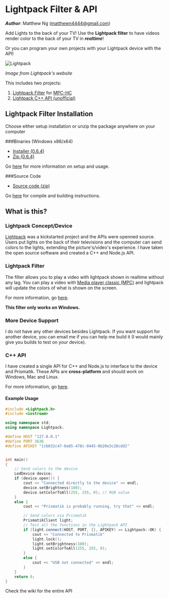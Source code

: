 # Lightpack Filter & API

**_Author_**: Matthew Ng (matthewn4444@gmail.com)

Add Lights to the back of your TV! Use the **Lightpack filter** to have videos
render color to the back of your TV in ***realtime***!

Or you can program your own projects with your Lightpack device with the API!

![Lightpack](http://i.imgur.com/Kym2v0c.jpg)

_Image from Lightpack's website_

This includes two projects:

1. [Lightpack Filter](https://github.com/matthewn4444/Lightpack-Filter-and-API/wiki/Usage) for [MPC-HC](https://mpc-hc.org/)
2. [Lightpack C++ API (unofficial)](https://github.com/matthewn4444/Lightpack-Filter-and-API/wiki/Lightpack-API)

## Lightpack Filter Installation

Choose either setup installation or unzip the package anywhere on your computer

###Binaries (Windows x86/x64)

- [Installer (0.6.4)](https://github.com/matthewn4444/Lightpack-Filter-and-API/releases/download/v0.6.4/setup.exe)
- [Zip (0.6.4)](https://github.com/matthewn4444/Lightpack-Filter-and-API/releases/download/v0.6.4/lightpack-filter.zip)

Go [here](https://github.com/matthewn4444/Lightpack-Filter-and-API/wiki/Installation) for more information on setup and usage.

###Source Code
- [Source code (zip)](https://github.com/matthewn4444/Lightpack-Filter-and-API/archive/v0.6.4.zip)

Go [here](https://github.com/matthewn4444/Lightpack-Filter-and-API/wiki/Building-the-Source) for compile and building instructions.

## What is this?

### Lightpack Concept/Device
[Lightpack](http://lightpack.tv/) was a kickstarted project and the APIs were openned
source. Users put lights on the back of their televisions and the computer can send
colors to the lights, extending the picture's/video's experience. I have taken
the open source software and created a C++ and Node.js API.

### Lightpack Filter

The filter allows you to play a video with lightpack shown in realtime without any
lag. You can play a video with [Media player classic (MPC)](http://mpc-hc.org/) and
lightpack will update the colors of what is shown on the screen.

For more information, go [here](https://github.com/matthewn4444/Lightpack-Filter-and-API/tree/master/directshow).

**This filter only works on Windows.**

### More Device Support
I do not have any other devices besides Lightpack. If you want support for another
device, you can email me if you can help me build it (I would mainly give you builds
to test on your device).

### C++ API

I have created a single API for C++ and Node.js to interface to the device and
Prismatik. These APIs are **cross-platform** and should work on Windows, Mac and Linux.

For more information, go [here](https://github.com/matthewn4444/Lightpack-Filter-and-API/tree/master/LightpackAPI).

#### Example Usage

```cpp
#include <Lightpack.h>
#include <iostream>

using namespace std;
using namespace Lightpack;

#define HOST "127.0.0.1"
#define PORT 3636
#define APIKEY "{cb832c47-0a85-478c-8445-0b20e3c28cdd}"


int main()
{
    // Send colors to the device
    LedDevice device;
    if (device.open()) {
        cout << "Connected directly to the device" << endl;
        device.setBrightness(100);
        device.setColorToAll(255, 255, 0); // RGB value
    }
    else {
        cout << "Prismatik is probably running, try that" << endl;

        // Send colors via Prismatik
        PrismatikClient light;
        // Test all the functions in the Lightpack API
        if (light.connect(HOST, PORT, {}, APIKEY) == Lightpack::OK) {
            cout << "Connected to Prismatik"
            light.lock();
            light.setBrightness(100);
            light.setColorToAll(255, 255, 0);
        }
        else {
            cout << "USB not connected" << endl;
        }
    }
    return 0;
}
```

Check the wiki for the entire API
